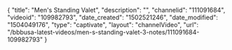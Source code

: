 {
    "title": "Men's Standing Valet",
    "description": "",
    "channelid": "111091684",
    "videoid": "109982793",
    "date_created": "1502521246",
    "date_modified": "1504049176",
    "type": "captivate",
    "layout": "channelVideo",
    "url": "\/bbbusa-latest-videos\/men-s-standing-valet-3-notes\/111091684-109982793"
}